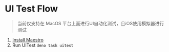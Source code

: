 # UI Test Flow
> 当前仅支持在 MacOS 平台上面进行UI自动化测试，且iOS使用模拟器进行测试
1. [Install Maestro](https://maestro.mobile.dev/getting-started/installing-maestro)
2. Run UITest `deno task uitest`
